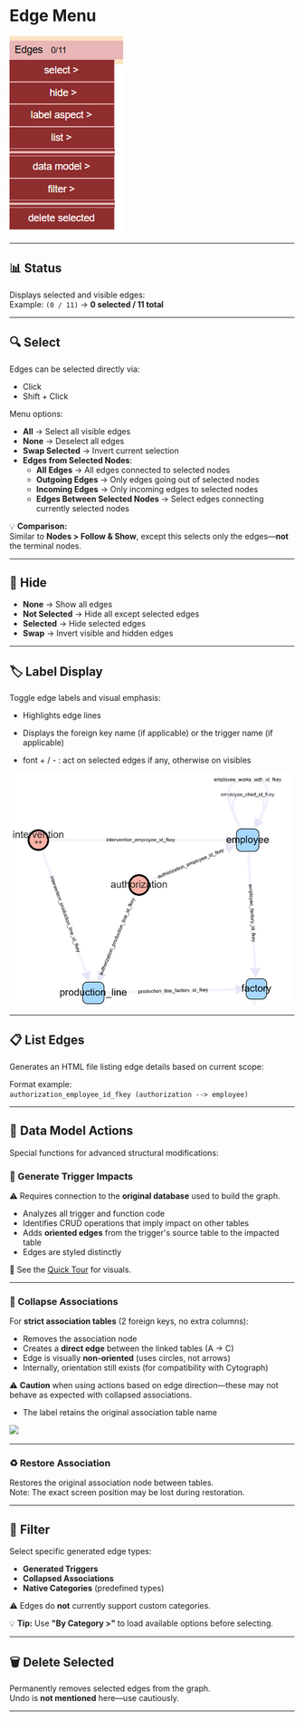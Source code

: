 # Edge Menu

![Edge Menu](./img/edgesMenu.png)

---

## 📊 Status

Displays selected and visible edges:  
Example: `(0 / 11)` → **0 selected / 11 total**

---

## 🔍 Select

Edges can be selected directly via:
- Click
- Shift + Click

Menu options:

- **All** → Select all visible edges
- **None** → Deselect all edges
- **Swap Selected** → Invert current selection
- **Edges from Selected Nodes**:
  - **All Edges** → All edges connected to selected nodes
  - **Outgoing Edges** → Only edges going out of selected nodes
  - **Incoming Edges** → Only incoming edges to selected nodes
  - **Edges Between Selected Nodes** → Select edges connecting currently selected nodes

💡 **Comparison:**  
Similar to **Nodes > Follow & Show**, except this selects only the edges—**not** the terminal nodes.

---

## 🙈 Hide

- **None** → Show all edges
- **Not Selected** → Hide all except selected edges
- **Selected** → Hide selected edges
- **Swap** → Invert visible and hidden edges

---

## 🏷️ Label Display

Toggle edge labels and visual emphasis:

- Highlights edge lines
- Displays the foreign key name (if applicable) or the trigger name (if applicable)

- font + / -  : act on selected edges if any, otherwise on visibles

<img src="./img/edgeLabels.png" width="500px" />

---

## 📋 List Edges

Generates an HTML file listing edge details based on current scope:

Format example:  
```authorization_employee_id_fkey (authorization --> employee)```

---

## 🧩 Data Model Actions

Special functions for advanced structural modifications:

### 🔁 Generate Trigger Impacts

⚠️ Requires connection to the **original database** used to build the graph.

- Analyzes all trigger and function code
- Identifies CRUD operations that imply impact on other tables
- Adds **oriented edges** from the trigger's source table to the impacted table
- Edges are styled distinctly

📖 See the [Quick Tour](./quickTour.md) for visuals.

---

### 🔄 Collapse Associations

For **strict association tables** (2 foreign keys, no extra columns):

- Removes the association node
- Creates a **direct edge** between the linked tables (A → C)
- Edge is visually **non-oriented** (uses circles, not arrows)
- Internally, orientation still exists (for compatibility with Cytograph)

⚠️ **Caution** when using actions based on edge direction—these may not behave as expected with collapsed associations.

- The label retains the original association table name

<img src="./img/collapsedLabel.png" width="500px" />

---

### ♻️ Restore Association

Restores the original association node between tables.  
Note: The exact screen position may be lost during restoration.

---

## 🧼 Filter

Select specific generated edge types:

- **Generated Triggers**
- **Collapsed Associations**
- **Native Categories** (predefined types)

⚠️ Edges do **not** currently support custom categories.

💡 **Tip:** Use **"By Category >"** to load available options before selecting.

---

## 🗑️ Delete Selected

Permanently removes selected edges from the graph.  
Undo is **not mentioned** here—use cautiously.

---
